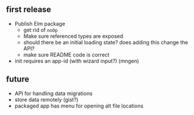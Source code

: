 ## first release

- Publish Elm package
  - get rid of `noOp`
  - Make sure referenced types are exposed
  - should there be an initial loading state?  does adding this change the API?
  - make sure README code is correct
- init requires an app-id (with wizard input?) (mngen)


## future

- API for handling data migrations
- store data remotely (gist?)
- packaged app has menu for opening alt file locations
